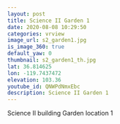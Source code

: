 ```yaml
---
layout: post
title: Science II Garden 1
date: 2020-08-08 10:29:50
categories: vrview
image_url: s2_garden1.jpg
is_image_360: true
default_yaw: 0
thumbnail: s2_garden1_th.jpg
lat: 36.814625
lon: -119.7437472
elevation: 103.36
youtube_id: QNWPdNmxEbc
description: Science II Garden 1
---
```

Science II building Garden location 1
